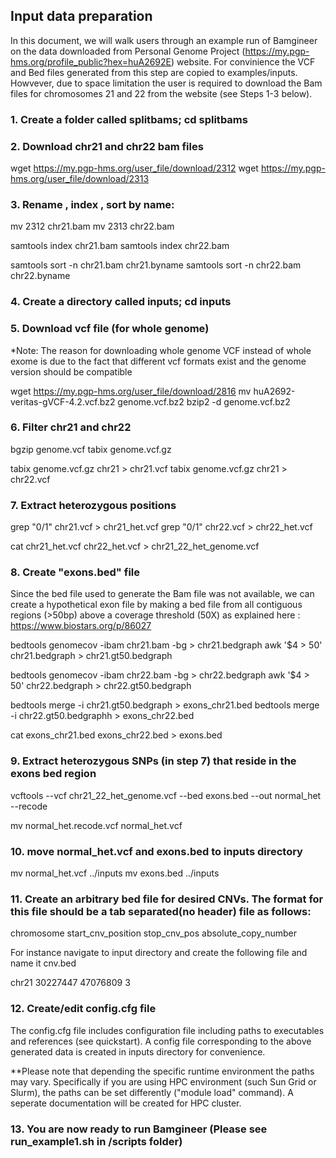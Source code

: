 ## Input data preparation

In this document, we will walk users through an example run of Bamgineer on the data downloaded from Personal Genome Project
(https://my.pgp-hms.org/profile_public?hex=huA2692E) website. For convinience the VCF and Bed files generated from this step are copied
to examples/inputs. Howvever, due to space limitation the user is required to download the Bam files for chromosomes 21 and 22 from the
website (see Steps 1-3 below).


### 1. Create a folder called splitbams; cd splitbams

### 2. Download chr21 and chr22 bam files 

wget https://my.pgp-hms.org/user_file/download/2312
wget https://my.pgp-hms.org/user_file/download/2313

### 3. Rename , index , sort by name:

mv 2312 chr21.bam
mv 2313 chr22.bam

samtools index chr21.bam
samtools index chr22.bam

samtools sort -n chr21.bam chr21.byname
samtools sort -n chr22.bam chr22.byname

### 4. Create a directory called inputs; cd inputs

### 5. Download vcf file (for whole genome)

*Note: The reason for downloading whole genome VCF instead of whole exome 
is due to the fact that different vcf formats exist and the genome version should be compatible

wget https://my.pgp-hms.org/user_file/download/2816
mv huA2692-veritas-gVCF-4.2.vcf.bz2 genome.vcf.bz2
bzip2 -d genome.vcf.bz2


### 6. Filter chr21 and chr22
bgzip genome.vcf
tabix genome.vcf.gz

tabix genome.vcf.gz chr21 > chr21.vcf
tabix genome.vcf.gz chr21 > chr22.vcf


### 7. Extract heterozygous positions


grep "0/1" chr21.vcf > chr21_het.vcf
grep "0/1" chr22.vcf > chr22_het.vcf

cat chr21_het.vcf chr22_het.vcf > chr21_22_het_genome.vcf

### 8. Create "exons.bed" file

Since the bed file used to generate the Bam file was not available, we can create a hypothetical 
exon file by making a bed file from all contiguous regions (>50bp) above a coverage threshold (50X) as
explained here : https://www.biostars.org/p/86027

bedtools genomecov -ibam chr21.bam -bg > chr21.bedgraph
awk '$4 > 50' chr21.bedgraph > chr21.gt50.bedgraph

bedtools genomecov -ibam chr22.bam -bg > chr22.bedgraph
awk '$4 > 50' chr22.bedgraph > chr22.gt50.bedgraph

bedtools merge -i chr21.gt50.bedgraph  > exons_chr21.bed
bedtools merge -i chr22.gt50.bedgraphh > exons_chr22.bed

cat exons_chr21.bed exons_chr22.bed > exons.bed

### 9. Extract heterozygous SNPs (in step 7) that reside in the exons bed region


vcftools --vcf chr21_22_het_genome.vcf --bed exons.bed --out normal_het --recode

mv normal_het.recode.vcf normal_het.vcf

### 10. move normal_het.vcf and exons.bed to inputs directory

mv normal_het.vcf ../inputs
mv exons.bed ../inputs

### 11. Create an arbitrary bed file for desired CNVs. The format for this file should be a tab separated(no header) file as follows:

chromosome	start_cnv_position	stop_cnv_pos	absolute_copy_number

For instance navigate to input directory and create the following file and name it cnv.bed

chr21	30227447	47076809	3

### 12. Create/edit config.cfg file

The config.cfg file includes configuration file including paths to executables and references (see quickstart). A config file corresponding to the above generated data is created in inputs directory for convenience.

**Please note that depending the specific runtime environment the paths may vary. Specifically if you are using HPC environment (such Sun Grid or Slurm), the paths can be set differently ("module load" command). A seperate documentation will be created for HPC cluster. 

### 13. You are now ready to run Bamgineer (Please see run_example1.sh in /scripts folder)
